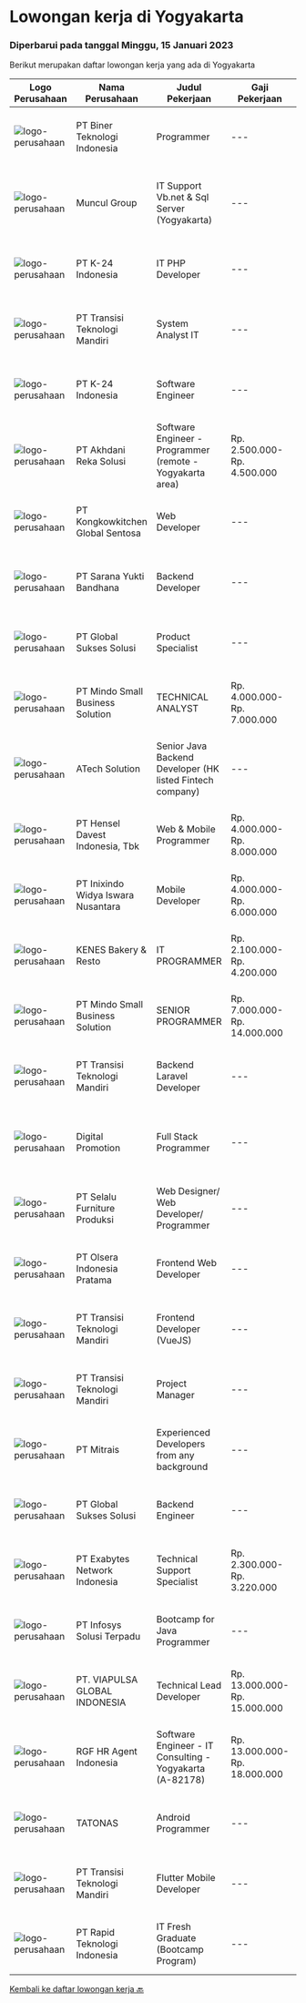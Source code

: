 
  # Lowongan kerja di Yogyakarta

  ### Diperbarui pada tanggal Minggu, 15 Januari 2023

  Berikut merupakan daftar lowongan kerja yang ada di Yogyakarta

  |Logo Perusahaan | Nama Perusahaan | Judul Pekerjaan | Gaji Pekerjaan | Lokasi | Deskripsi | Tanggal diunggah | Pranala |
  | -------------- | --------------- | --------------- | --------- | --------- | -------------- | ------- | ----------- |
  |![logo-perusahaan](https://image-service-cdn.seek.com.au/557b10038664f14731cc97bad1f5fdde5afbec79/ee4dce1061f3f616224767ad58cb2fc751b8d2dc)|PT Biner Teknologi Indonesia|Programmer|---|Jakarta Pusat|Kualifikasi: Pendidikan minimal SMK atau sederajat. Pengalaman bekerja sebagai programmer minimal 1 (satu) tahun. Menguasai salah satu dari bahasa...|Sabtu, 14 Januari 2023|https://www.jobstreet.co.id/id/job/programmer-4169958?token=0~53094d73-7d34-4a96-b905-76e3efe5ade8&sectionRank=1&jobId=jobstreet-id-job-4169958|
|![logo-perusahaan](https://image-service-cdn.seek.com.au/69fde52f2034077fc0aa6e4838ef59b60c6d2d28/ee4dce1061f3f616224767ad58cb2fc751b8d2dc)|Muncul Group|IT Support Vb.net & Sql Server (Yogyakarta)|---|Yogyakarta|Deskripsi Pekerjaan : Mahir menggunakan bahasa pemrograman VB NET Desktop maupun Web (ASP.NET) Mahir menggunakan bahasa pemrograman SQL khususnya...|Kamis, 12 Januari 2023|https://www.jobstreet.co.id/id/job/it-support-vb.net-sql-server-yogyakarta-4159031?token=0~53094d73-7d34-4a96-b905-76e3efe5ade8&sectionRank=2&jobId=jobstreet-id-job-4159031|
|![logo-perusahaan](https://image-service-cdn.seek.com.au/e6843f93bd02960b62d7641dfccc40a8d970b8f7/ee4dce1061f3f616224767ad58cb2fc751b8d2dc)|PT K-24 Indonesia|IT PHP Developer|---|Yogyakarta|Mengintegrasikan elemen yang dipakai user dengan elemen yang dkembangkan oleh Front-end Dveloper Membuat modul PHP yang efisien Menguji dan...|Sabtu, 14 Januari 2023|https://www.jobstreet.co.id/id/job/it-php-developer-4182958?token=0~53094d73-7d34-4a96-b905-76e3efe5ade8&sectionRank=3&jobId=jobstreet-id-job-4182958|
|![logo-perusahaan](https://image-service-cdn.seek.com.au/b282dd8b9ab3571cdc718527a8470c39dde8a380/ee4dce1061f3f616224767ad58cb2fc751b8d2dc)|PT Transisi Teknologi Mandiri|System Analyst IT|---|Sleman|Kualifikasi:- Memiliki pengalaman minimal 1 tahun dengan pengembangan aplikasi sebagai programmer- Mampu melakukan analisis dan perancangan aplikasi-...|Kamis, 12 Januari 2023|https://www.jobstreet.co.id/id/job/system-analyst-it-4180295?token=0~53094d73-7d34-4a96-b905-76e3efe5ade8&sectionRank=4&jobId=jobstreet-id-job-4180295|
|![logo-perusahaan](https://image-service-cdn.seek.com.au/73afeadf1749c79edcf1d1b4f6ba6dbb1684b721/ee4dce1061f3f616224767ad58cb2fc751b8d2dc)|PT K-24 Indonesia|Software Engineer|---|Yogyakarta|- mengerjakan pengembangan aplikasi website, android, ios K24Klik- mengerjakan pengembangan software internal di K24Klik- terus belajar teknologi...|Jumat, 13 Januari 2023|https://www.jobstreet.co.id/id/job/software-engineer-4167238?token=0~53094d73-7d34-4a96-b905-76e3efe5ade8&sectionRank=5&jobId=jobstreet-id-job-4167238|
|![logo-perusahaan](https://image-service-cdn.seek.com.au/209145b20f81b061085e061c426f6bfc67f9b961/ee4dce1061f3f616224767ad58cb2fc751b8d2dc)|PT Akhdani Reka Solusi|Software Engineer - Programmer (remote - Yogyakarta area)|Rp. 2.500.000-Rp. 4.500.000|Yogyakarta|Keuntungan Junior level / fresh grad sedang cari pengalaman kerja? Tempat kerja yang mendidik team atas kerja keras dan kreativitas? dan bekerja...|Kamis, 12 Januari 2023|https://www.jobstreet.co.id/id/job/software-engineer-programmer-remote-yogyakarta-area-4180268?token=0~53094d73-7d34-4a96-b905-76e3efe5ade8&sectionRank=6&jobId=jobstreet-id-job-4180268|
|![logo-perusahaan](https://image-service-cdn.seek.com.au/605a56d9a582a437fef294f6f64a5c8c0413de9e/ee4dce1061f3f616224767ad58cb2fc751b8d2dc)|PT Kongkowkitchen Global Sentosa|Web Developer|---|Makassar|Kualifikasi: Pendidikan Min. S1 Teknik Informatika Pengalaman Min. 1 tahun. Memahami dan menguasai bahasa programmer. Berpengalaman membuat program...|Kamis, 12 Januari 2023|https://www.jobstreet.co.id/id/job/web-developer-4179517?token=0~53094d73-7d34-4a96-b905-76e3efe5ade8&sectionRank=7&jobId=jobstreet-id-job-4179517|
|![logo-perusahaan](https://image-service-cdn.seek.com.au/d532815e7d216534ef42926c57edf5adad2c549a/ee4dce1061f3f616224767ad58cb2fc751b8d2dc)|PT Sarana Yukti Bandhana|Backend Developer|---|Yogyakarta|Job Description : Explore current new available technology in the market to be implemented in the company Analyze current system and give necessary...|Jumat, 13 Januari 2023|https://www.jobstreet.co.id/id/job/backend-developer-4166997?token=0~53094d73-7d34-4a96-b905-76e3efe5ade8&sectionRank=8&jobId=jobstreet-id-job-4166997|
|![logo-perusahaan](https://image-service-cdn.seek.com.au/f494db2ac8c7d08350bf47fb863706a2c8511c12/ee4dce1061f3f616224767ad58cb2fc751b8d2dc)|PT Global Sukses Solusi|Product Specialist|---|Yogyakarta|Develop and conduct research for Product Development. Develop and implement strategies for Product Development. Implement and evaluate the Product...|Jumat, 13 Januari 2023|https://www.jobstreet.co.id/id/job/product-specialist-4167375?token=0~53094d73-7d34-4a96-b905-76e3efe5ade8&sectionRank=9&jobId=jobstreet-id-job-4167375|
|![logo-perusahaan](https://i.ibb.co/sqvTCh9/112815900-stock-vector-no-image-available-icon-flat-vector.webp)|PT Mindo Small Business Solution|TECHNICAL ANALYST|Rp. 4.000.000-Rp. 7.000.000|Yogyakarta|Minimum Qualifications and Experience : Bachelor's degree in related fields. Have at least 2 years of working experience in the related field...|Jumat, 13 Januari 2023|https://www.jobstreet.co.id/id/job/technical-analyst-4181182?token=0~53094d73-7d34-4a96-b905-76e3efe5ade8&sectionRank=10&jobId=jobstreet-id-job-4181182|
|![logo-perusahaan](https://image-service-cdn.seek.com.au/47c310cb4a4b2f78eb96e68d023d29f0872524d1/ee4dce1061f3f616224767ad58cb2fc751b8d2dc)|ATech Solution|Senior Java Backend Developer (HK listed Fintech company)|---|Bali|Roles &amp; Responsibilities: Analyzing existing systems and business models Understanding software development lifecycle Translating client...|Sabtu, 14 Januari 2023|https://www.jobstreet.co.id/id/job/senior-java-backend-developer-hk-listed-fintech-company-4162140?token=0~53094d73-7d34-4a96-b905-76e3efe5ade8&sectionRank=11&jobId=jobstreet-id-job-4162140|
|![logo-perusahaan](https://image-service-cdn.seek.com.au/c87a8d135d7bbcee1626b3f2ec225adc5ab1c94d/ee4dce1061f3f616224767ad58cb2fc751b8d2dc)|PT Hensel Davest Indonesia, Tbk|Web & Mobile Programmer|Rp. 4.000.000-Rp. 8.000.000|Makassar|Kualifikasi : Pendidikan minimal S1 dari Informasi Teknologi atau Sistem Informasi Memiliki pengalaman minimal 3 Tahun di posisi yang sama Menguasai...|Kamis, 12 Januari 2023|https://www.jobstreet.co.id/id/job/web-mobile-programmer-4179447?token=0~53094d73-7d34-4a96-b905-76e3efe5ade8&sectionRank=12&jobId=jobstreet-id-job-4179447|
|![logo-perusahaan](https://image-service-cdn.seek.com.au/517d13e469b6266fbbf8bfe0dea8e6ee1a5d07b3/ee4dce1061f3f616224767ad58cb2fc751b8d2dc)|PT Inixindo Widya Iswara Nusantara|Mobile Developer|Rp. 4.000.000-Rp. 6.000.000|Yogyakarta|Mengembangkan aplikasi berbasis mobile Melakukan test integrasi sistem Persyaratan Berpengalaman dengan: Android Studio, React Native (Redux, State...|Sabtu, 14 Januari 2023|https://www.jobstreet.co.id/id/job/mobile-developer-4161739?token=0~53094d73-7d34-4a96-b905-76e3efe5ade8&sectionRank=13&jobId=jobstreet-id-job-4161739|
|![logo-perusahaan](https://image-service-cdn.seek.com.au/4fa48e93eb690e5e73907e8b7fa4da059726ef6a/ee4dce1061f3f616224767ad58cb2fc751b8d2dc)|KENES Bakery & Resto|IT PROGRAMMER|Rp. 2.100.000-Rp. 4.200.000|Sleman|Kualifikasi : Minimal D3 Teknik Informatika, Sistem Informasi atau sejenisnya Memahami dasar pemrograman WEB PHP (cakephp &amp; python lebih di...|Selasa, 10 Januari 2023|https://www.jobstreet.co.id/id/job/it-programmer-4175280?token=0~53094d73-7d34-4a96-b905-76e3efe5ade8&sectionRank=14&jobId=jobstreet-id-job-4175280|
|![logo-perusahaan](https://i.ibb.co/sqvTCh9/112815900-stock-vector-no-image-available-icon-flat-vector.webp)|PT Mindo Small Business Solution|SENIOR PROGRAMMER|Rp. 7.000.000-Rp. 14.000.000|Yogyakarta|Qualifications: Expertise in one of these Programming languages is a must (python, PHP or Golang). Good analytical skills and ability to follow the...|Jumat, 13 Januari 2023|https://www.jobstreet.co.id/id/job/senior-programmer-4181180?token=0~53094d73-7d34-4a96-b905-76e3efe5ade8&sectionRank=15&jobId=jobstreet-id-job-4181180|
|![logo-perusahaan](https://image-service-cdn.seek.com.au/b282dd8b9ab3571cdc718527a8470c39dde8a380/ee4dce1061f3f616224767ad58cb2fc751b8d2dc)|PT Transisi Teknologi Mandiri|Backend Laravel Developer|---|Sleman|Kualifikasi :- Memiliki pengalaman minimal 1 tahun dengan Laravel PHP Framework, SQL, dan Javascript- Pernah mengerjakan minimal 1 project...|Kamis, 12 Januari 2023|https://www.jobstreet.co.id/id/job/backend-laravel-developer-4180337?token=0~53094d73-7d34-4a96-b905-76e3efe5ade8&sectionRank=16&jobId=jobstreet-id-job-4180337|
|![logo-perusahaan](https://image-service-cdn.seek.com.au/78953a0afd83ed3cf4cea112a88e0a350fdfa70b/ee4dce1061f3f616224767ad58cb2fc751b8d2dc)|Digital Promotion|Full Stack Programmer|---|Yogyakarta|SYARAT: Ada pengalaman menggunakan Bahasa Pemrograman (PHP, Code Igniter/Framework/Laravel Framework, HTML5, CSS, JavaScript, JQuery, AJAX) Familiar...|Jumat, 13 Januari 2023|https://www.jobstreet.co.id/id/job/full-stack-programmer-4181716?token=0~53094d73-7d34-4a96-b905-76e3efe5ade8&sectionRank=17&jobId=jobstreet-id-job-4181716|
|![logo-perusahaan](https://image-service-cdn.seek.com.au/c4ca92c74a38a76d251a8b6d1eec860c29f8ccab/ee4dce1061f3f616224767ad58cb2fc751b8d2dc)|PT Selalu Furniture Produksi|Web Designer/ Web Developer/ Programmer|---|Sleman|Web Designer / Web Developer / ProgrammerQualifications:1.      Have the similar roles as Web Designer/ Developer/ Programmer min.2 years2.      A...|Jumat, 13 Januari 2023|https://www.jobstreet.co.id/id/job/web-designer-web-developer-programmer-4167171?token=0~53094d73-7d34-4a96-b905-76e3efe5ade8&sectionRank=18&jobId=jobstreet-id-job-4167171|
|![logo-perusahaan](https://image-service-cdn.seek.com.au/90e9bb2e5bcac40b68d491aafb34203d371349a1/ee4dce1061f3f616224767ad58cb2fc751b8d2dc)|PT Olsera Indonesia Pratama|Frontend Web Developer|---|Jakarta Raya|Job Desc : Create responsive, detailed, and high quality UI based on VueJs/ReactJS framework, work closely with UI/UX designer and backend developer....|Kamis, 12 Januari 2023|https://www.jobstreet.co.id/id/job/frontend-web-developer-4179619?token=0~53094d73-7d34-4a96-b905-76e3efe5ade8&sectionRank=19&jobId=jobstreet-id-job-4179619|
|![logo-perusahaan](https://image-service-cdn.seek.com.au/b282dd8b9ab3571cdc718527a8470c39dde8a380/ee4dce1061f3f616224767ad58cb2fc751b8d2dc)|PT Transisi Teknologi Mandiri|Frontend Developer (VueJS)|---|Sleman|Kualifikasi:- Memiliki pengalaman minimal 1 tahun dengan HTML, CSS, Javascript, LESS/SASS- Pernah mengerjakan minimal 2x proyek dengan menggunakan...|Kamis, 12 Januari 2023|https://www.jobstreet.co.id/id/job/frontend-developer-vuejs-4180329?token=0~53094d73-7d34-4a96-b905-76e3efe5ade8&sectionRank=20&jobId=jobstreet-id-job-4180329|
|![logo-perusahaan](https://image-service-cdn.seek.com.au/b282dd8b9ab3571cdc718527a8470c39dde8a380/ee4dce1061f3f616224767ad58cb2fc751b8d2dc)|PT Transisi Teknologi Mandiri|Project Manager|---|Sleman|Kualifikasi:• Memiliki pengalaman minimal 1 tahun dengan pengembangan aplikasi sebagai programmer• Memiliki pengalaman pengembangan aplikasi sebagai...|Rabu, 11 Januari 2023|https://www.jobstreet.co.id/id/job/project-manager-4178568?token=0~53094d73-7d34-4a96-b905-76e3efe5ade8&sectionRank=21&jobId=jobstreet-id-job-4178568|
|![logo-perusahaan](https://image-service-cdn.seek.com.au/969b0c47f133a1e0155056a5d964c63953dd6304/ee4dce1061f3f616224767ad58cb2fc751b8d2dc)|PT Mitrais|Experienced Developers from any background|---|Bali|Build your Career with Mitrais ! We're looking for experienced Software Engineers from any background to be part of our team. What will you be doing? ...|Jumat, 13 Januari 2023|https://www.jobstreet.co.id/id/job/experienced-developers-from-any-background-4181112?token=0~53094d73-7d34-4a96-b905-76e3efe5ade8&sectionRank=22&jobId=jobstreet-id-job-4181112|
|![logo-perusahaan](https://image-service-cdn.seek.com.au/f494db2ac8c7d08350bf47fb863706a2c8511c12/ee4dce1061f3f616224767ad58cb2fc751b8d2dc)|PT Global Sukses Solusi|Backend Engineer|---|Yogyakarta|Job Summary Our backend programmer will develop and maintain custom modifications to ERP's core system. Develop and maintain data integration and...|Rabu, 11 Januari 2023|https://www.jobstreet.co.id/id/job/backend-engineer-4178898?token=0~53094d73-7d34-4a96-b905-76e3efe5ade8&sectionRank=23&jobId=jobstreet-id-job-4178898|
|![logo-perusahaan](https://image-service-cdn.seek.com.au/25233e4400051c090a40c7fb0f8b3fe80ef9a9b4/ee4dce1061f3f616224767ad58cb2fc751b8d2dc)|PT Exabytes Network Indonesia|Technical Support Specialist|Rp. 2.300.000-Rp. 3.220.000|Yogyakarta|• To provide technical assistance to clients for products &amp; services offered by Exabytes• To provide guidance to clients for products &amp;...|Senin, 09 Januari 2023|https://www.jobstreet.co.id/id/job/technical-support-specialist-4174089?token=0~53094d73-7d34-4a96-b905-76e3efe5ade8&sectionRank=24&jobId=jobstreet-id-job-4174089|
|![logo-perusahaan](https://image-service-cdn.seek.com.au/82d403a01c9fe504042ec15fa2581f27695b6446/ee4dce1061f3f616224767ad58cb2fc751b8d2dc)|PT Infosys Solusi Terpadu|Bootcamp for Java Programmer|---|Yogyakarta|Learning and conduct software analysis, programming, testing, and debugging, as well as recommending changes to improve the established processes....|Rabu, 11 Januari 2023|https://www.jobstreet.co.id/id/job/bootcamp-for-java-programmer-4163742?token=0~53094d73-7d34-4a96-b905-76e3efe5ade8&sectionRank=25&jobId=jobstreet-id-job-4163742|
|![logo-perusahaan](https://image-service-cdn.seek.com.au/be9027febd43ab9c22111610d4eca0c4c9f5e185/ee4dce1061f3f616224767ad58cb2fc751b8d2dc)|PT. VIAPULSA GLOBAL INDONESIA|Technical Lead Developer|Rp. 13.000.000-Rp. 15.000.000|Yogyakarta|Tentang pekerjaan ini :Technical Lead to design and build the systems that power our core business Financial Technology Services. As a Tech Lead, you...|Selasa, 10 Januari 2023|https://www.jobstreet.co.id/id/job/technical-lead-developer-4176804?token=0~53094d73-7d34-4a96-b905-76e3efe5ade8&sectionRank=26&jobId=jobstreet-id-job-4176804|
|![logo-perusahaan](https://image-service-cdn.seek.com.au/d5868152525c083dcbedb1aa22a408e592bdf7d2/ee4dce1061f3f616224767ad58cb2fc751b8d2dc)|RGF HR Agent Indonesia|Software Engineer - IT Consulting - Yogyakarta (A-82178)|Rp. 13.000.000-Rp. 18.000.000|Yogyakarta|About The Company: The working venue is in Yogyakarta. Our client is a Japanese IT Consulting company. Currently, they are looking for Software...|Senin, 09 Januari 2023|https://www.jobstreet.co.id/id/job/software-engineer-it-consulting-yogyakarta-a-82178-4173760?token=0~53094d73-7d34-4a96-b905-76e3efe5ade8&sectionRank=27&jobId=jobstreet-id-job-4173760|
|![logo-perusahaan](https://image-service-cdn.seek.com.au/c11a880d3f602bfdd1266c82a04713974d447cb3/ee4dce1061f3f616224767ad58cb2fc751b8d2dc)|TATONAS|Android Programmer|---|Sleman|Kualifikasi: Pendidikan D3 atau S1 Ilmu Komputer, Teknik Komputer, Teknologi Informasi atau yang setara Menguasai MySQL Server Pengalaman minimal 2...|Rabu, 11 Januari 2023|https://www.jobstreet.co.id/id/job/android-programmer-4163322?token=0~53094d73-7d34-4a96-b905-76e3efe5ade8&sectionRank=28&jobId=jobstreet-id-job-4163322|
|![logo-perusahaan](https://image-service-cdn.seek.com.au/8061b4747bd91607c16a3a9c9b760e0b06d70d3a/ee4dce1061f3f616224767ad58cb2fc751b8d2dc)|PT Transisi Teknologi Mandiri|Flutter Mobile Developer|---|Sleman|Kualifikasi: memiliki pengalaman minimal 1 aplikasi mobile dengan menggunakan flutter memahami proses siklus pengembangan aplikasi mobile dengan baik...|Kamis, 12 Januari 2023|https://www.jobstreet.co.id/id/job/flutter-mobile-developer-4180347?token=0~53094d73-7d34-4a96-b905-76e3efe5ade8&sectionRank=29&jobId=jobstreet-id-job-4180347|
|![logo-perusahaan](https://image-service-cdn.seek.com.au/88f4054dbd394dc5ff51e8984796ce31b7f23ebb/ee4dce1061f3f616224767ad58cb2fc751b8d2dc)|PT Rapid Teknologi Indonesia|IT Fresh Graduate (Bootcamp Program)|---|Yogyakarta|Rapidtech has several Bootcamp Program for IT Fresh Graduate. We will match your profile according to your skill and interest.General Job...|Sabtu, 07 Januari 2023|https://www.jobstreet.co.id/id/job/it-fresh-graduate-bootcamp-program-4172750?token=0~53094d73-7d34-4a96-b905-76e3efe5ade8&sectionRank=30&jobId=jobstreet-id-job-4172750|


  [Kembali ke daftar lowongan kerja 🔙](../README.md#daftar-lowongan-kerja)
  
